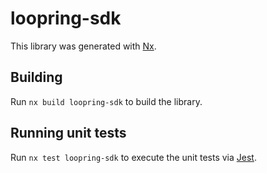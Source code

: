 # loopring-sdk

This library was generated with [Nx](https://nx.dev).

## Building

Run `nx build loopring-sdk` to build the library.

## Running unit tests

Run `nx test loopring-sdk` to execute the unit tests via [Jest](https://jestjs.io).

